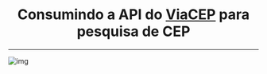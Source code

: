 <h1 align="center">Consumindo a API do <a href="https://viacep.com.br/">ViaCEP</a> para pesquisa de CEP</h1>
<hr>

![img](https://github.com/Tarmiel/WS.apps/blob/master/I.Static/3.app_SearchAddress/p1.png)
